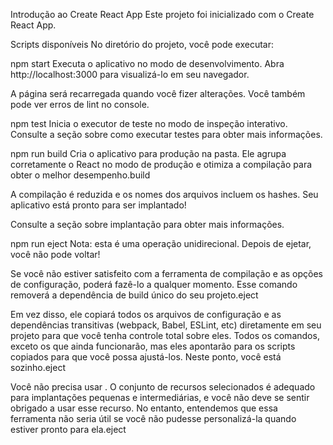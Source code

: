 Introdução ao Create React App
Este projeto foi inicializado com o Create React App.

Scripts disponíveis
No diretório do projeto, você pode executar:

npm start
Executa o aplicativo no modo de desenvolvimento.
Abra http://localhost:3000 para visualizá-lo em seu navegador.

A página será recarregada quando você fizer alterações.
Você também pode ver erros de lint no console.

npm test
Inicia o executor de teste no modo de inspeção interativo.
Consulte a seção sobre como executar testes para obter mais informações.

npm run build
Cria o aplicativo para produção na pasta.
Ele agrupa corretamente o React no modo de produção e otimiza a compilação para obter o melhor desempenho.build

A compilação é reduzida e os nomes dos arquivos incluem os hashes.
Seu aplicativo está pronto para ser implantado!

Consulte a seção sobre implantação para obter mais informações.

npm run eject
Nota: esta é uma operação unidirecional. Depois de ejetar, você não pode voltar!

Se você não estiver satisfeito com a ferramenta de compilação e as opções de configuração, poderá fazê-lo a qualquer momento. Esse comando removerá a dependência de build único do seu projeto.eject

Em vez disso, ele copiará todos os arquivos de configuração e as dependências transitivas (webpack, Babel, ESLint, etc) diretamente em seu projeto para que você tenha controle total sobre eles. Todos os comandos, exceto os que ainda funcionarão, mas eles apontarão para os scripts copiados para que você possa ajustá-los. Neste ponto, você está sozinho.eject

Você não precisa usar . O conjunto de recursos selecionados é adequado para implantações pequenas e intermediárias, e você não deve se sentir obrigado a usar esse recurso. No entanto, entendemos que essa ferramenta não seria útil se você não pudesse personalizá-la quando estiver pronto para ela.eject

